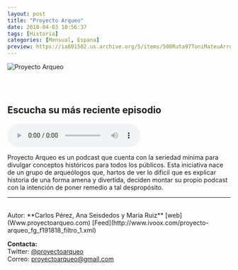 ```yaml
---
layout: post
title: "Proyecto Arqueo"
date: 2018-04-03 10:56:37
tags: [Historia]
categories: [Mensual, Espana]
preview: https://ia801502.us.archive.org/5/items/500Ruta97ToniMateuArrom/300%20-%20Proyecto%20arqueo.jpeg
---
```


![Proyecto Arqueo](https://ia601502.us.archive.org/5/items/500Ruta97ToniMateuArrom/500%20-%20Proyecto%20arqueo.jpeg)

<br/>
<br/>

## Escucha su más reciente episodio

<!--reproductor-feed=http://www.ivoox.com/proyecto-arqueo_fg_f191818_filtro_1.xml-->
<!--reproductor-start-->
<audio id="audio" preload="auto" controls="" src="http://www.ivoox.com/episodio-13-arte-prehistorico-raves_mf_26621401_feed_1.mp3"></audio>
<!--reproductor-end-->

Proyecto Arqueo es un podcast que cuenta con la seriedad mínima para divulgar conceptos históricos para todos los públicos. Esta iniciativa nace de un grupo de arqueólogos que, hartos de ver lo difícil que es explicar historia de una forma amena y divertida, deciden montar su propio podcast con la intención de poner remedio a tal despropósito.  

_ _ _
<br>
Autor: **Carlos Pérez, Ana Seisdedos y Maria Ruiz**  
[web](Www.proyectoarqueo.com)  
[Feed](http://www.ivoox.com/proyecto-arqueo_fg_f191818_filtro_1.xml)  


**Contacta:**  
Twitter: [@proyectoarqueo](https://twitter.com/proyectoarqueo)  
Correo: [proyectoarqueo@gmail.com](mailto:proyectoarqueo@gmail.com)  
